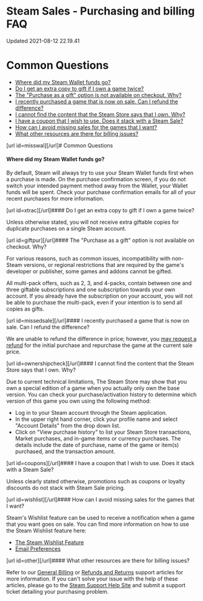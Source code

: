 # Steam Sales - Purchasing and billing FAQ
Updated 2021-08-12 22.19.41

# Common Questions

* [Where did my Steam Wallet funds go?](#misswal)
* [Do I get an extra copy to gift if I own a game twice?](#xtrac)
* [The "Purchase as a gift" option is not available on checkout. Why?](#giftpur)
* [I recently purchased a game that is now on sale. Can I refund the difference?](#missedsale)
* [I cannot find the content that the Steam Store says that I own. Why?](#ownershipcheck)
* [I have a coupon that I wish to use. Does it stack with a Steam Sale?](#coupons)
* [How can I avoid missing sales for the games that I want?](#wishlist)
* [What other resources are there for billing issues?](#other)

    
  
[url id=misswal][/url]# Common Questions
  
#### Where did my Steam Wallet funds go?
  
By default, Steam will always try to use your Steam Wallet funds first when a purchase is made. On the purchase confirmation screen, if you do not switch your intended payment method away from the Wallet, your Wallet funds will be spent. Check your purchase confirmation emails for all of your recent purchases for more information.  
  
[url id=xtrac][/url]#### Do I get an extra copy to gift if I own a game twice?
  
Unless otherwise stated, you will not receive extra giftable copies for duplicate purchases on a single Steam account.  
  
[url id=giftpur][/url]#### The "Purchase as a gift" option is not available on checkout. Why?
  
For various reasons, such as common issues, incompatibility with non-Steam versions, or regional restrictions that are required by the game's developer or publisher, some games and addons cannot be gifted.  
  
All multi-pack offers, such as 2, 3, and 4-packs, contain between one and three giftable subscriptions and one subscription towards your own account. If you already have the subscription on your account, you will not be able to purchase the multi-pack, even if your intention is to send all copies as gifts.  
  
[url id=missedsale][/url]#### I recently purchased a game that is now on sale. Can I refund the difference?
  
We are unable to refund the difference in price; however, you [may request a refund](https://help.steampowered.com/en/faqs/view/784C-923B-A4A1-C825) for the initial purchase and repurchase the game at the current sale price.  
  
[url id=ownershipcheck][/url]#### I cannot find the content that the Steam Store says that I own. Why?
  
Due to current technical limitations, The Steam Store may show that you own a special edition of a game when you actually only own the base version. You can check your purchase/activation history to determine which version of this game you own using the following method:  

* Log in to your Steam account through the Steam application.
* In the upper right hand corner, click your profile name and select "Account Details" from the drop down list.
* Click on "View purchase history" to list your Steam Store transactions, Market purchases, and in-game items or currency purchases. The details include the date of purchase, name of the game or item(s) purchased, and the transaction amount.

  
[url id=coupons][/url]#### I have a coupon that I wish to use. Does it stack with a Steam Sale?
  
Unless clearly stated otherwise, promotions such as coupons or loyalty discounts do not stack with Steam Sale pricing.  
  
[url id=wishlist][/url]#### How can I avoid missing sales for the games that I want?
  
Steam's Wishlist feature can be used to receive a notification when a game that you want goes on sale. You can find more information on how to use the Steam Wishlist feature here:  

* [The Steam Wishlist Feature](https://help.steampowered.com/en/faqs/view/0CAD-3B4D-B874-A065)
* [Email Preferences](https://store.steampowered.com/account/emailoptout)

  
[url id=other][/url]#### What other resources are there for billing issues?
  
Refer to our [General Billing](https://support.steampowered.com/kb_cat.php?id=92) or [Refunds and Returns](https://support.steampowered.com/kb_cat.php?id=60) support articles for more information. If you can't solve your issue with the help of these articles, please go to the [Steam Support Help Site](https://help.steampowered.com) and submit a support ticket detailing your purchasing problem.  
  
